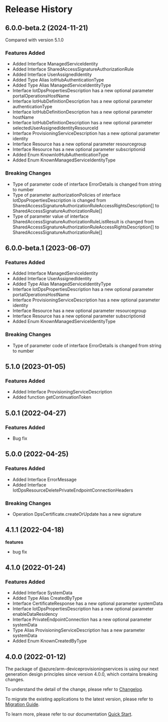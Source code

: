 # Release History
    
## 6.0.0-beta.2 (2024-11-21)
Compared with version 5.1.0
    
### Features Added

  - Added Interface ManagedServiceIdentity
  - Added Interface SharedAccessSignatureAuthorizationRule
  - Added Interface UserAssignedIdentity
  - Added Type Alias IotHubAuthenticationType
  - Added Type Alias ManagedServiceIdentityType
  - Interface IotDpsPropertiesDescription has a new optional parameter portalOperationsHostName
  - Interface IotHubDefinitionDescription has a new optional parameter authenticationType
  - Interface IotHubDefinitionDescription has a new optional parameter hostName
  - Interface IotHubDefinitionDescription has a new optional parameter selectedUserAssignedIdentityResourceId
  - Interface ProvisioningServiceDescription has a new optional parameter identity
  - Interface Resource has a new optional parameter resourcegroup
  - Interface Resource has a new optional parameter subscriptionid
  - Added Enum KnownIotHubAuthenticationType
  - Added Enum KnownManagedServiceIdentityType

### Breaking Changes

  - Type of parameter code of interface ErrorDetails is changed from string to number
  - Type of parameter authorizationPolicies of interface IotDpsPropertiesDescription is changed from SharedAccessSignatureAuthorizationRuleAccessRightsDescription[] to SharedAccessSignatureAuthorizationRule[]
  - Type of parameter value of interface SharedAccessSignatureAuthorizationRuleListResult is changed from SharedAccessSignatureAuthorizationRuleAccessRightsDescription[] to SharedAccessSignatureAuthorizationRule[]
    
    
## 6.0.0-beta.1 (2023-06-07)
    
### Features Added

  - Added Interface ManagedServiceIdentity
  - Added Interface UserAssignedIdentity
  - Added Type Alias ManagedServiceIdentityType
  - Interface IotDpsPropertiesDescription has a new optional parameter portalOperationsHostName
  - Interface ProvisioningServiceDescription has a new optional parameter identity
  - Interface Resource has a new optional parameter resourcegroup
  - Interface Resource has a new optional parameter subscriptionid
  - Added Enum KnownManagedServiceIdentityType

### Breaking Changes

  - Type of parameter code of interface ErrorDetails is changed from string to number
    
    
## 5.1.0 (2023-01-05)
    
### Features Added

  - Added Interface ProvisioningServiceDescription
  - Added function getContinuationToken
    
## 5.0.1 (2022-04-27)
    
### Features Added

  -  Bug fix
    
## 5.0.0 (2022-04-25)
    
### Features Added

  - Added Interface ErrorMessage
  - Added Interface IotDpsResourceDeletePrivateEndpointConnectionHeaders

### Breaking Changes

  - Operation DpsCertificate.createOrUpdate has a new signature
    
    
## 4.1.1 (2022-04-18)

**features**

  - bug fix

## 4.1.0 (2022-01-24)
    
### Features Added

  - Added Interface SystemData
  - Added Type Alias CreatedByType
  - Interface CertificateResponse has a new optional parameter systemData
  - Interface IotDpsPropertiesDescription has a new optional parameter enableDataResidency
  - Interface PrivateEndpointConnection has a new optional parameter systemData
  - Type Alias ProvisioningServiceDescription has a new parameter systemData
  - Added Enum KnownCreatedByType
    
    
## 4.0.0 (2022-01-12)

The package of @azure/arm-deviceprovisioningservices is using our next generation design principles since version 4.0.0, which contains breaking changes.

To understand the detail of the change, please refer to [Changelog](https://aka.ms/js-track2-changelog).

To migrate the existing applications to the latest version, please refer to [Migration Guide](https://aka.ms/js-track2-migration-guide).

To learn more, please refer to our documentation [Quick Start](https://aka.ms/azsdk/js/mgmt/quickstart).
